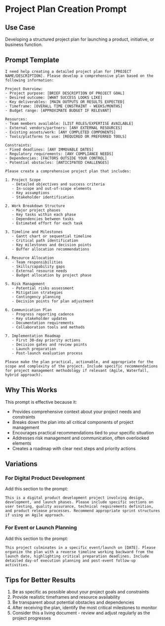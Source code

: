 # Project Plan Creation Prompt

## Use Case
Developing a structured project plan for launching a product, initiative, or business function.

## Prompt Template

```
I need help creating a detailed project plan for [PROJECT NAME/DESCRIPTION]. Please develop a comprehensive plan based on the following information:

Project Overview:
- Project purpose: [BRIEF DESCRIPTION OF PROJECT GOAL]
- Desired outcome: [WHAT SUCCESS LOOKS LIKE]
- Key deliverables: [MAIN OUTPUTS OR RESULTS EXPECTED]
- Timeframe: [OVERALL TIME CONSTRAINT - WEEKS/MONTHS]
- Budget range: [APPROXIMATE BUDGET IF RELEVANT]

Resources:
- Team members available: [LIST ROLES/EXPERTISE AVAILABLE]
- External vendors/partners: [ANY EXTERNAL RESOURCES]
- Existing assets/work: [ANY COMPLETED COMPONENTS]
- Tools/platforms to use: [REQUIRED OR PREFERRED TOOLS]

Constraints:
- Fixed deadlines: [ANY IMMOVABLE DATES]
- Regulatory requirements: [ANY COMPLIANCE NEEDS]
- Dependencies: [FACTORS OUTSIDE YOUR CONTROL]
- Potential obstacles: [ANTICIPATED CHALLENGES]

Please create a comprehensive project plan that includes:

1. Project Scope
   - Detailed objectives and success criteria
   - In-scope and out-of-scope elements
   - Key assumptions
   - Stakeholder identification

2. Work Breakdown Structure
   - Major project phases
   - Key tasks within each phase
   - Dependencies between tasks
   - Estimated effort for each task

3. Timeline and Milestones
   - Gantt chart or sequential timeline
   - Critical path identification
   - Key milestones and decision points
   - Buffer allocation recommendations

4. Resource Allocation
   - Team responsibilities
   - Skills/capability gaps
   - External resource needs
   - Budget allocation by project phase

5. Risk Management
   - Potential risks assessment
   - Mitigation strategies
   - Contingency planning
   - Decision points for plan adjustment

6. Communication Plan
   - Progress reporting cadence
   - Key stakeholder updates
   - Documentation requirements
   - Collaboration tools and methods

7. Implementation Roadmap
   - First 30-day priority actions
   - Decision gates and review points
   - Launch preparation
   - Post-launch evaluation process

Please make the plan practical, actionable, and appropriate for the scope and complexity of the project. Include specific recommendations for project management methodology if relevant (Agile, Waterfall, hybrid approach).
```

## Why This Works

This prompt is effective because it:
- Provides comprehensive context about your project needs and constraints
- Breaks down the plan into all critical components of project management
- Encourages practical recommendations tied to your specific situation
- Addresses risk management and communication, often overlooked elements
- Creates a roadmap with clear next steps and priority actions

## Variations

### For Digital Product Development
Add this section to the prompt:
```
This is a digital product development project involving design, development, and launch phases. Please include specific sections on user testing, quality assurance, technical requirements definition, and product release processes. Recommend appropriate sprint structures if using an Agile approach.
```

### For Event or Launch Planning
Add this section to the prompt:
```
This project culminates in a specific event/launch on [DATE]. Please organize the plan with a reverse timeline working backward from the launch date, highlighting critical preparation deadlines. Include detailed day-of execution planning and post-event follow-up activities.
```

## Tips for Better Results

1. Be as specific as possible about your project goals and constraints
2. Provide realistic timeframes and resource availability
3. Be transparent about potential obstacles and dependencies
4. After receiving the plan, identify the most critical milestones to monitor
5. Consider this a living document - review and adjust regularly as the project progresses